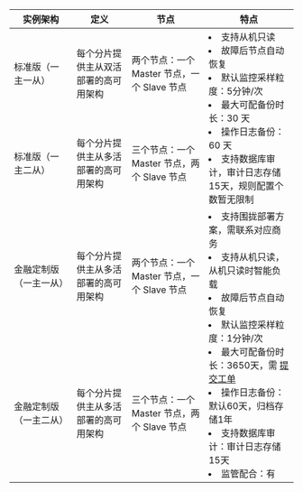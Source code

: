 <table>
<thead>
<tr>
<th width="22%">实例架构</th>
<th>定义</th>
<th>节点</th>
<th>特点</th>
</tr>
</thead>
<tbody><tr>
<td>标准版（一主一从）</td>
<td>每个分片提供主从双活部署的高可用架构</td>
<td>两个节点：一个 Master 节点，一个 Slave 节点</td>
<td rowspan = "2"><li>支持从机只读</li><li>故障后节点自动恢复</li><li>默认监控采样粒度：5分钟/次</li><li>最大可配备份时长：30 天</li><li>操作日志备份：60 天</li><li>支持数据库审计，审计日志存储15天，规则配置个数暂无限制</li></td>
</tr>
<tr>
<td>标准版（一主二从）</td>
<td>每个分片提供主从多活部署的高可用架构</td>
<td>三个节点：一个 Master 节点，两个 Slave 节点</td>
</tr>
<tr>
<td>金融定制版（一主一从）</td>
<td>每个分片提供主从多活部署的高可用架构</td>
<td>两个节点：一个 Master 节点，一个 Slave 节点</td>
<td  rowspan = "2"><li>支持围拢部署方案，需联系对应商务</li><li>支持从机只读，从机只读时智能负载</li><li>故障后节点自动恢复</li><li>默认监控采样粒度：1分钟/次</li><li>最大可配备份时长：3650天，需 <a href="https://console.cloud.tencent.com/workorder/category">提交工单</a></li><li>操作日志备份：默认60天，归档存储1年</li><li>支持数据库审计：审计日志存储15天</li><li>监管配合：有</li></td>
</tr>
<tr>
<td>金融定制版（一主二从）</td>
<td>每个分片提供主从多活部署的高可用架构</td>
<td>三个节点：一个 Master 节点，两个 Slave 节点</td>
</tr>
</tbody></table>
